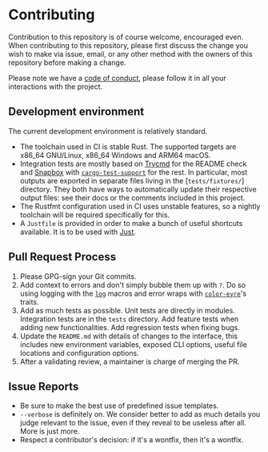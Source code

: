 # Contributing

Contribution to this repository is of course welcome, encouraged even. When
contributing to this repository, please first discuss the change you wish to
make via issue, email, or any other method with the owners of this repository
before making a change.

Please note we have a [code of conduct](./CODE_OF_CONDUCT.md), please follow it
in all your interactions with the project.


## Development environment

The current development environment is relatively standard.

 * The toolchain used in CI is stable Rust. The supported targets are x86_64
   GNU/Linux, x86_64 Windows and ARM64 macOS.
 * Integration tests are mostly based on [Trycmd] for the README check and
   [Snapbox] with [`cargo-test-support`] for the rest. In particular, most
   outputs are exported in separate files living in the [`tests/fixtures/`]
   directory. They both have ways to automatically update their respective
   output files: see their docs or the comments included in this project.
 * The Rustfmt configuration used in CI uses unstable features, so a nightly
   toolchain will be required specifically for this.
 * A `Justfile` is provided in order to make a bunch of useful shortcuts
   available. It is to be used with [Just].

[Trycmd]: https://crates.io/crates/trycmd
[Snapbox]: https://crates.io/crates/snapbox
[`cargo-test-support`]: https://github.com/rust-lang/cargo/tree/master/crates/cargo-test-support
[Just]: https://github.com/casey/just


## Pull Request Process

 1. Please GPG-sign your Git commits.
 2. Add context to errors and don't simply bubble them up with `?`. Do so using
    logging with the [`log`] macros and error wraps with [`color-eyre`]'s traits.
 3. Add as much tests as possible. Unit tests are directly in modules.
    Integration tests are in the `tests` directory. Add feature tests when
    adding new functionalities. Add regression tests when fixing bugs.
 4. Update the `README.md` with details of changes to the interface, this
    includes new environment variables, exposed CLI options, useful file
    locations and configuration options.
 5. After a validating review, a maintainer is charge of merging the PR.

[`log`]: https://docs.rs/log/latest/log/
[`color-eyre`]: https://docs.rs/color-eyre/latest/color_eyre/


## Issue Reports

 * Be sure to make the best use of predefined issue templates.
 * `--verbose` is definitely on. We consider better to add as much details you
   judge relevant to the issue, even if they reveal to be useless after all.
   More is just more.
 * Respect a contributor's decision: if it's a wontfix, then it's a wontfix.
